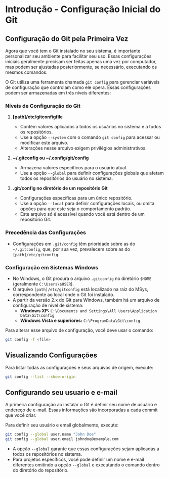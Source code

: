 # Introdução - Configuração Inicial do Git

## Configuração do Git pela Primeira Vez

Agora que você tem o Git instalado no seu sistema, é importante personalizar seu ambiente para facilitar seu uso. Essas configurações iniciais geralmente precisam ser feitas apenas uma vez por computador, mas podem ser ajustadas posteriormente, se necessário, executando os mesmos comandos.

O Git utiliza uma ferramenta chamada `git config` para gerenciar variáveis de configuração que controlam como ele opera. Essas configurações podem ser armazenadas em três níveis diferentes:

### Níveis de Configuração do Git

1. **[path]/etc/gitconfigfile**  
   - Contém valores aplicados a todos os usuários no sistema e a todos os repositórios.  
   - Use a opção `--system` com o comando `git config` para acessar ou modificar este arquivo.  
   - Alterações nesse arquivo exigem privilégios administrativos.

2. **~/.gitconfig ou ~/.config/git/config**  
   - Armazena valores específicos para o usuário atual.  
   - Use a opção `--global` para definir configurações globais que afetam todos os repositórios do usuário no sistema.

3. **.git/config no diretório de um repositório Git**  
   - Configurações específicas para um único repositório.  
   - Use a opção `--local` para definir configurações locais, ou omita opções para que este seja o comportamento padrão.  
   - Este arquivo só é acessível quando você está dentro de um repositório Git.

### Precedência das Configurações

- Configurações em `.git/config` têm prioridade sobre as do `~/.gitconfig`, que, por sua vez, prevalecem sobre as do `[path]/etc/gitconfig`.

### Configuração em Sistemas Windows

- No Windows, o Git procura o arquivo `.gitconfig` no diretório `$HOME` (geralmente `C:\Users\$USER`).  
- O arquivo `[path]/etc/gitconfig` está localizado na raiz do MSys, correspondente ao local onde o Git foi instalado.  
- A partir da versão 2.x do Git para Windows, também há um arquivo de configuração de nível de sistema:
  - **Windows XP:** `C:\Documents and Settings\All Users\Application Data\Git\config`
  - **Windows Vista e superiores:** `C:\ProgramData\Git\config`

Para alterar esse arquivo de configuração, você deve usar o comando:  

```bash
git config -f <file> 
```

## Visualizando Configurações
Para listar todas as configurações e seus arquivos de origem, execute:

```bash
git config --list --show-origin
```

## Configurando seu usuario e e-mail
A primeira configuração ao instalar o Git é definir seu nome de usuário e endereço de e-mail. Essas informações são incorporadas a cada commit que você criar.

Para definir seu usuário e email globalmente, execute:

```bash
git config --global user.name "John Doe"
git config --global user.email johndoe@example.com
```

- A opção `--global` garante que essas configurações sejam aplicadas a todos os repositórios no sistema.
- Para projetos específicos, você pode definir um nome e e-mail diferentes omitindo a opção `--global` e executando o comando dentro do diretório do repositório.
